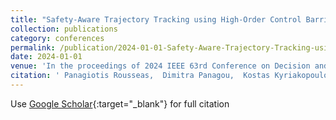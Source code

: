 ```yaml
---
title: "Safety-Aware Trajectory Tracking using High-Order Control Barrier Functions"
collection: publications
category: conferences
permalink: /publication/2024-01-01-Safety-Aware-Trajectory-Tracking-using-High-Order-Control-Barrier-Functions
date: 2024-01-01
venue: 'In the proceedings of 2024 IEEE 63rd Conference on Decision and Control (CDC)'
citation: ' Panagiotis Rousseas,  Dimitra Panagou,  Kostas Kyriakopoulos, &quot;Safety-Aware Trajectory Tracking using High-Order Control Barrier Functions.&quot; In the proceedings of 2024 IEEE 63rd Conference on Decision and Control (CDC), 2024.'
---
```

Use [Google Scholar](https://scholar.google.com/scholar?q=Safety+Aware+Trajectory+Tracking+using+High+Order+Control+Barrier+Functions){:target="_blank"} for full citation